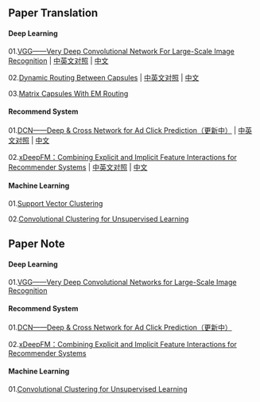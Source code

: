 ## Paper Translation
#### Deep Learning
01.[VGG——Very Deep Convolutional Network For Large-Scale Image Recognition](http://xueshu.baidu.com/s?wd=paperuri%3A%282801f41808e377a1897a3887b6758c59%29&filter=sc_long_sign&tn=SE_xueshusource_2kduw22v&sc_vurl=http%3A%2F%2Farxiv.org%2Fabs%2F1409.1556&ie=utf-8&sc_us=4549459500002107255)  | [中英文对照](http://blog.csdn.net/roguesir/article/details/77470043) | [中文]()

02.[Dynamic Routing Between Capsules](https://arxiv.org/abs/1710.09829) | [中英文对照](https://blog.csdn.net/roguesir/article/details/79681904) | [中文]()

03.[Matrix Capsules With EM Routing](https://openreview.net/pdf?id=HJWLfGWRb)

#### Recommend System
01.[DCN——Deep & Cross Network for Ad Click Prediction（更新中）](https://arxiv.org/abs/1708.05123) | [中英文对照](https://blog.csdn.net/roguesir/article/details/79763204) | [中文](https://blog.csdn.net/roguesir/article/details/79777635)

02.[xDeepFM：Combining Explicit and Implicit Feature Interactions for Recommender Systems](https://arxiv.org/abs/1803.05170) | [中英文对照](https://blog.csdn.net/roguesir/article/details/80106672) | [中文]()

#### Machine Learning
01.[Support Vector Clustering](http://blog.csdn.net/roguesir/article/details/75007749)

02.[Convolutional Clustering for Unsupervised Learning](http://blog.csdn.net/roguesir/article/details/72842958)

## Paper Note
#### Deep Learning
01.[VGG——Very Deep Convolutional Networks for Large-Scale Image Recognition](http://blog.csdn.net/roguesir/article/details/77945732)
#### Recommend System
01.[DCN——Deep & Cross Network for Ad Click Prediction（更新中）]()

02.[xDeepFM：Combining Explicit and Implicit Feature Interactions for Recommender Systems](https://blog.csdn.net/roguesir/article/details/80106672)

#### Machine Learning
01.[Convolutional Clustering for Unsupervised Learning ](http://blog.csdn.net/roguesir/article/details/73681885)
